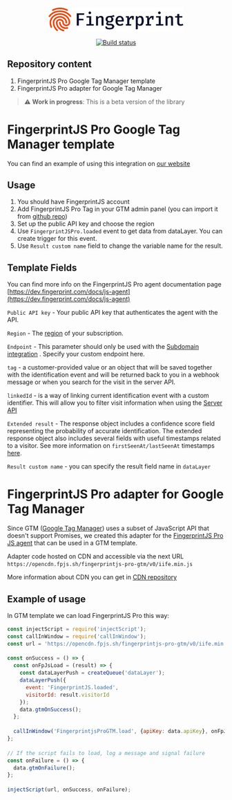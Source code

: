 <p align="center">
  <a href="https://fingerprint.com">
    <picture>
      <source media="(prefers-color-scheme: dark)" srcset="resources/logo_light.svg" />
      <source media="(prefers-color-scheme: light)" srcset="resources/logo_dark.svg" />
      <img src="resources/logo_dark.svg" alt="Fingerprint logo" width="312px" />
    </picture>
  </a>
</p>
<p align="center">
  <a href="https://github.com/fingerprintjs/fingerprintjs-pro-gtm/actions/workflows/build.yml">
    <img src="https://github.com/fingerprintjs/fingerprintjs-pro-gtm/actions/workflows/build.yml/badge.svg" alt="Build status">
  </a>
</p>

## Repository content
1. FingerprintJS Pro Google Tag Manager template
2. FingerprintJS Pro adapter for Google Tag Manager

> :warning: **Work in progress**: This is a beta version of the library

# FingerprintJS Pro Google Tag Manager template

You can find an example of using this integration on [our website](https://dev.fingerprint.com/docs/fingerprintjs-pro-google-tag-manager)

## Usage

1. You should have FingerprintJS account
2. Add FingerprintJS Pro Tag in your GTM admin panel (you can import it from [github repo](https://github.com/fingerprintjs/fingerprintjs-pro-gtm/blob/master/template.tpl))
3. Set up the public API key and choose the region
4. Use `FingerprintJSPro.loaded` event to get data from dataLayer. You can create trigger for this event.
5. Use `Result custom name` field to change the variable name for the result.

## Template Fields

You can find more info on the FingerprintJS Pro agent documentation page [https://dev.fingerprint.com/docs/js-agent](https://dev.fingerprint.com/docs/js-agent)

`Public API key` - Your public API key that authenticates the agent with the API.

`Region` - The [region](https://dev.fingerprint.com/docs/regions) of your subscription.

`Endpoint` - This parameter should only be used with the [Subdomain integration](https://dev.fingerprint.com/docs/subdomain-integration)
. Specify your custom endpoint here.

`tag` - a customer-provided value or an object that will be saved together with the identification event and will be returned back to you in a webhook message or when you search for the visit in the server API.

`linkedId` - is a way of linking current identification event with a custom identifier. This will allow you to filter visit information when using the [Server API](https://dev.fingerprint.com/docs/server-api)

`Extended result` - The response object includes a confidence score field representing the probability of accurate identification. The extended response object also includes several fields with useful timestamps related to a visitor. See more information on `firstSeenAt/lastSeenAt` timestamps [here](https://dev.fingerprint.com/docs/useful-timestamps).

`Result custom name` - you can specify the result field name in `dataLayer`

# FingerprintJS Pro adapter for Google Tag Manager

Since GTM ([Google Tag Manager](https://tagmanager.google.com/)) uses a subset of JavaScript API that doesn't support Promises, we created this adapter for the [FingerprintJS Pro JS agent](https://dev.fingerprint.com/docs/js-agent) that can be used in a GTM template.

Adapter code hosted on CDN and accessible via the next URL `https://opencdn.fpjs.sh/fingerprintjs-pro-gtm/v0/iife.min.js`

More information about CDN you can get in [CDN repository](https://github.com/fingerprintjs/cdn)

## Example of usage

In GTM template we can load FingerprintJS Pro this way:

```javascript
const injectScript = require('injectScript');
const callInWindow = require('callInWindow');
const url = 'https://opencdn.fpjs.sh/fingerprintjs-pro-gtm/v0/iife.min.js';

const onSuccess = () => {
  const onFpJsLoad = (result) => {
    const dataLayerPush = createQueue('dataLayer');
    dataLayerPush({
      event: 'FingerprintJS.loaded',
      visitorId: result.visitorId
    });
    data.gtmOnSuccess();
  };

  callInWindow('FingerprintjsProGTM.load', {apiKey: data.apiKey}, onFpJsLoad);
};

// If the script fails to load, log a message and signal failure
const onFailure = () => {
  data.gtmOnFailure();
};

injectScript(url, onSuccess, onFailure);

```
